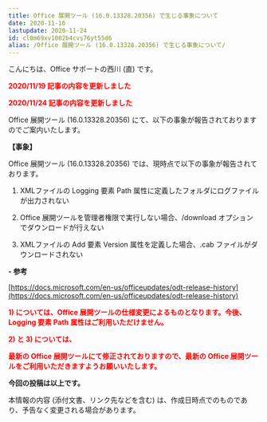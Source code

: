 ```yaml
---
title: Office 展開ツール (16.0.13328.20356) で生じる事象について
date: 2020-11-16
lastupdate: 2020-11-24
id: cl0m69xv1002b4cvs76yt55d6
alias: /Office 展開ツール (16.0.13328.20356) で生じる事象について/
---
```


こんにちは、Office サポートの西川 (直) です。  

<div style="color:#ff0000">  

**2020/11/19 記事の内容を更新しました**

**2020/11/24 記事の内容を更新しました**
</div>

Office 展開ツール (16.0.13328.20356) にて、以下の事象が報告されておりますのでご案内いたします。  
  
  
**【事象】**  
  
Office 展開ツール (16.0.13328.20356) では、現時点で以下の事象が報告されております。  
  
1) XMLファイルの Logging 要素 Path 属性に定義したフォルダにログファイルが出力されない  
  
2) Office 展開ツールを管理者権限で実行しない場合、/download オプションでダウンロードが行えない  
  
3) XMLファイルの Add 要素 Version 属性を定義した場合、.cab ファイルがダウンロードされない

**\- 参考**

[](https://docs.microsoft.com/ja-jp/officeupdates/odt-release-history)[https://docs.microsoft.com/en-us/officeupdates/odt-release-history](https://docs.microsoft.com/en-us/officeupdates/odt-release-history)  
  

<div style="color:#ff0000">  

**1) については、Office 展開ツールの仕様変更によるものとなります。今後、Logging 要素 Path 属性はご利用いただけません。**

**2) と 3) については、**

**最新の Office 展開ツールにて修正されておりますので、最新の Office 展開ツールをご利用いただきますようお願いいたします。**
</div>

**今回の投稿は以上です。**  

  
本情報の内容 (添付文書、リンク先などを含む) は、作成日時点でのものであり、予告なく変更される場合があります。